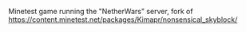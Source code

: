 Minetest game running the "NetherWars" server, fork of https://content.minetest.net/packages/Kimapr/nonsensical_skyblock/